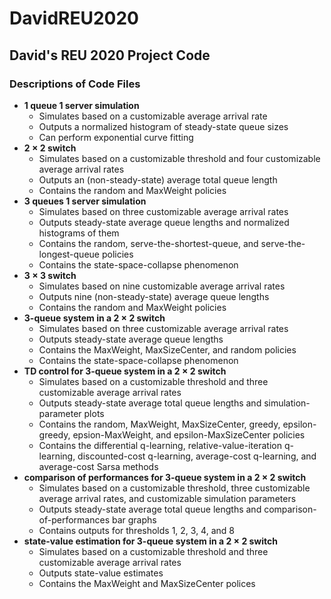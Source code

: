 # DavidREU2020
## David's REU 2020 Project Code 

### Descriptions of Code Files

* __1 queue 1 server simulation__
  * Simulates based on a customizable average arrival rate
  * Outputs a normalized histogram of steady-state queue sizes
  * Can perform exponential curve fitting
* __2 × 2 switch__
  * Simulates based on a customizable threshold and four customizable average arrival rates
  * Outputs an (non-steady-state) average total queue length
  * Contains the random and MaxWeight policies
* __3 queues 1 server simulation__
  * Simulates based on three customizable average arrival rates
  * Outputs steady-state average queue lengths and normalized histograms of them
  * Contains the random, serve-the-shortest-queue, and serve-the-longest-queue policies
  * Contains the state-space-collapse phenomenon
* __3 × 3 switch__
  * Simulates based on nine customizable average arrival rates
  * Outputs nine (non-steady-state) average queue lengths
  * Contains the random and MaxWeight policies
* __3-queue system in a 2 × 2 switch__
  * Simulates based on three customizable average arrival rates
  * Outputs steady-state average queue lengths
  * Contains the MaxWeight, MaxSizeCenter, and random policies
  * Contains the state-space-collapse phenomenon
* __TD control for 3-queue system in a 2 × 2 switch__
  * Simulates based on a customizable threshold and three customizable average arrival rates
  * Outputs steady-state average total queue lengths and simulation-parameter plots
  * Contains the random, MaxWeight, MaxSizeCenter, greedy, epsilon-greedy, epsion-MaxWeight, and epsilon-MaxSizeCenter policies
  * Contains the differential q-learning, relative-value-iteration q-learning, discounted-cost q-learning, average-cost q-learning, and average-cost Sarsa methods
* __comparison of performances for 3-queue system in a 2 × 2 switch__
  * Simulates based on a customizable threshold, three customizable average arrival rates, and customizable simulation parameters
  * Outputs steady-state average total queue lengths and comparison-of-performances bar graphs
  * Contains outputs for thresholds 1, 2, 3, 4, and 8
* __state-value estimation for 3-queue system in a 2 × 2 switch__
  * Simulates based on a customizable threshold and three customizable average arrival rates
  * Outputs state-value estimates
  * Contains the MaxWeight and MaxSizeCenter polices
